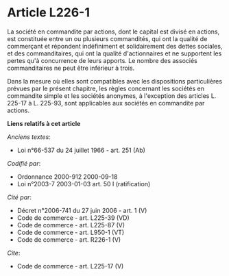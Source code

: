 # Article L226-1

La société en commandite par actions, dont le capital est divisé en actions, est constituée entre un ou plusieurs
commandités, qui ont la qualité de commerçant et répondent indéfiniment et solidairement des dettes sociales, et des
commanditaires, qui ont la qualité d'actionnaires et ne supportent les pertes qu'à concurrence de leurs apports. Le nombre
des associés commanditaires ne peut être inférieur à trois. 

Dans la mesure où elles sont compatibles avec les dispositions particulières prévues par le présent chapitre, les règles
concernant les sociétés en commandite simple et les sociétés anonymes, à l'exception des articles L. 225-17 à L. 225-93, sont
applicables aux sociétés en commandite par actions.

**Liens relatifs à cet article**

_Anciens textes_:

  - Loi n°66-537 du 24 juillet 1966 - art. 251 (Ab)

_Codifié par_:

  - Ordonnance 2000-912 2000-09-18
  - Loi n°2003-7 2003-01-03 art. 50 I (ratification)

_Cité par_:

  - Décret n°2006-741 du 27 juin 2006 - art. 1 (V)
  - Code de commerce - art. L225-39 (VD)
  - Code de commerce - art. L225-87 (V)
  - Code de commerce - art. L950-1 (VT)
  - Code de commerce - art. R226-1 (V)

_Cite_:

  - Code de commerce - art. L225-17 (V)

